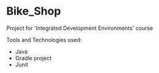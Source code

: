 # Bike_Shop

Project for 'Integrated Development Environments' course

Tools and Technologies used:

- Java
- Gradle project
- Junit
